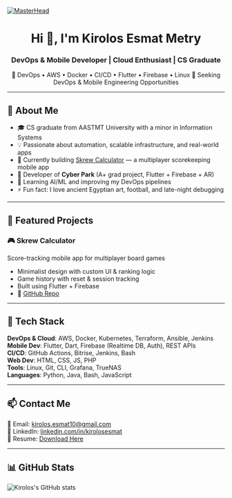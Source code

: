 [![MasterHead](https://raw.githubusercontent.com/gist/vininjr/d29bb07bdadb41e4b0923bc8fa748b1a/raw/88f20c9d749d756be63f22b09f3c4ac570bc5101/programming.gif)]()

<h1 align="center">Hi 👋, I'm Kirolos Esmat Metry</h1>
<h3 align="center">DevOps & Mobile Developer | Cloud Enthusiast | CS Graduate</h3>

<p align="center">
🚀 DevOps • AWS • Docker • CI/CD • Flutter • Firebase • Linux  
🎯 Seeking DevOps & Mobile Engineering Opportunities
</p>

---

## 🧠 About Me

- 🎓 CS graduate from AASTMT University with a minor in Information Systems
- 💡 Passionate about automation, scalable infrastructure, and real-world apps
- 🔭 Currently building [Skrew Calculator](https://github.com/kirolos-esmat/Skrow-Calculator) — a multiplayer scorekeeping mobile app
- 📱 Developer of **Cyber Park** (A+ grad project, Flutter + Firebase + AR)
- 🌱 Learning AI/ML and improving my DevOps pipelines
- ⚡ Fun fact: I love ancient Egyptian art, football, and late-night debugging

---

## 🚀 Featured Projects

### 🎮 Skrew Calculator

Score-tracking mobile app for multiplayer board games

- Minimalist design with custom UI & ranking logic
- Game history with reset & session tracking
- Built using Flutter + Firebase
- 🔗 [GitHub Repo]([https://github.com/kirolos-esmat/Skrow-Calculator](https://github.com/kirolos-esmat/skrew-calculator))

---

## 🧰 Tech Stack

**DevOps & Cloud**: AWS, Docker, Kubernetes, Terraform, Ansible, Jenkins  
**Mobile Dev**: Flutter, Dart, Firebase (Realtime DB, Auth), REST APIs  
**CI/CD**: GitHub Actions, Bitrise, Jenkins, Bash  
**Web Dev**: HTML, CSS, JS, PHP  
**Tools**: Linux, Git, CLI, Grafana, TrueNAS  
**Languages**: Python, Java, Bash, JavaScript

---

## 📫 Contact Me

📧 Email: [kirolos.esmat10@gmail.com](mailto:kirolos.esmat10@gmail.com)  
💼 LinkedIn: [linkedin.com/in/kirolosesmat](https://linkedin.com/in/kirolosesmat)  
📄 Resume: [Download Here](https://tinyurl.com/23n4scxz)

---

## 📊 GitHub Stats

![Kirolos's GitHub stats](https://github-readme-stats.vercel.app/api?username=kirolos-esmat&show_icons=true&theme=default)
